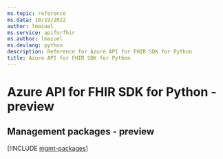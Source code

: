```yaml
---
ms.topic: reference
ms.data: 10/19/2022
author: lmazuel
ms.service: apiforfhir
ms.author: lmazuel
ms.devlang: python
description: Reference for Azure API for FHIR SDK for Python
title: Azure API for FHIR SDK for Python
---
```

# Azure API for FHIR SDK for Python - preview

## Management packages - preview
[!INCLUDE [mgmt-packages](api-for-fhir-mgmt-index.md)]
